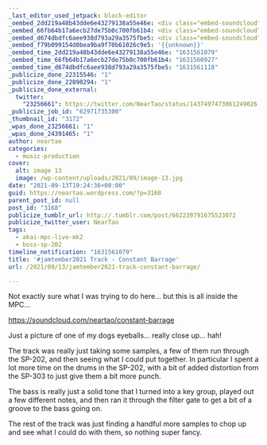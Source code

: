 ```yaml
---
_last_editor_used_jetpack: block-editor
_oembed_2dd219a48b43dde6e43279138a55e46e: <div class="embed-soundcloud"><iframe title="Constant Barrage by NearTao" width="620" height="400" scrolling="no" frameborder="no" src="https://w.soundcloud.com/player/?visual=true&url=https%3A%2F%2Fapi.soundcloud.com%2Ftracks%2F1124034889&show_artwork=true&maxheight=930&maxwidth=620"></iframe></div>
_oembed_66fb64b17a6ecb27de75b0c700fb61b4: <div class="embed-soundcloud"><iframe title="Constant Barrage by NearTao" width="750" height="400" scrolling="no" frameborder="no" src="https://w.soundcloud.com/player/?visual=true&url=https%3A%2F%2Fapi.soundcloud.com%2Ftracks%2F1124034889&show_artwork=true&maxheight=1000&maxwidth=750"></iframe></div>
_oembed_d674dbdfc6aee938d793a29a3575fbe5: <div class="embed-soundcloud"><iframe title="Constant Barrage by NearTao" width="500" height="400" scrolling="no" frameborder="no" src="https://w.soundcloud.com/player/?visual=true&url=https%3A%2F%2Fapi.soundcloud.com%2Ftracks%2F1124034889&show_artwork=true&maxheight=750&maxwidth=500"></iframe></div>
_oembed_f79b099154d0bea9ba9f70b61026c9e5: '{{unknown}}'
_oembed_time_2dd219a48b43dde6e43279138a55e46e: "1631561079"
_oembed_time_66fb64b17a6ecb27de75b0c700fb61b4: "1631560927"
_oembed_time_d674dbdfc6aee938d793a29a3575fbe5: "1631561118"
_publicize_done_22315546: "1"
_publicize_done_22890294: "1"
_publicize_done_external:
  twitter:
    "23256661": https://twitter.com/NearTao/status/1437497473061249026
_publicize_job_id: "62971735300"
_thumbnail_id: "3172"
_wpas_done_23256661: "1"
_wpas_done_24391465: "1"
author: neartao
categories:
  - music-production
cover:
  alt: image 13
  image: /wp-content/uploads/2021/09/image-13.jpg
date: "2021-09-13T19:24:36+00:00"
guid: https://neartao.wordpress.com/?p=3168
parent_post_id: null
post_id: "3168"
publicize_tumblr_url: http://.tumblr.com/post/662239791675523072
publicize_twitter_user: NearTao
tags:
  - akai-mpc-live-mk2
  - boss-sp-202
timeline_notification: "1631561079"
title: '#jamtember2021 Track - Constant Barrage'
url: /2021/09/13/jamtember2021-track-constant-barrage/

---
```

Not exactly sure what I was trying to do here... but this is all inside the MPC...

https://soundcloud.com/neartao/constant-barrage

Just a picture of one of my dogs eyeballs... really close up... hah!

The track was really just taking some samples, a few of them run through the SP-202, and then seeing what I could put together. In particular I spent a lot more time on the drums in the SP-202, with a bit of added distortion from the SP-303 to just give them a bit more punch.

The bass is really just a solid tone that I turned into a key group, played out a few different notes, and then ran it through the filter gate to get a bit of a groove to the bass going on.

The rest of the track was just finding a handful more samples to chop up and see what I could do with them, so nothing super fancy.
